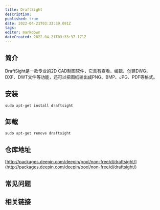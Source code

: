 ```yaml
---
title: DraftSight
description: 
published: true
date: 2022-04-21T03:33:39.091Z
tags: 
editor: markdown
dateCreated: 2022-04-21T03:33:37.171Z
---
```


## 简介

DraftSight是一款专业的2D CAD制图软件，它具有查看、编辑、创建DWG、DXF、DWT文件等功能，还可以把图纸输出成PNG、BMP、JPG、PDF等格式。


## 安装

`sudo apt-get install draftsight`

## 卸载

`sudo apt-get remove draftsight`

## 仓库地址

[http://packages.deepin.com/deepin/pool/non-free/d/draftsight/](http://packages.deepin.com/deepin/pool/non-free/d/draftsight/)


## 常见问题


## 相关链接
